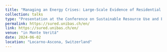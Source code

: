 ```yaml
---
title: "Managing an Energy Crises: Large-Scale Evidence of Residential Natural Gas Savings Through Financial Rewards"
collection: talks
type: "Presentation at the Conference on Sustainable Resource Use and Economic Dynamics (SURED) 2024"
permalink: https://sured.unibas.ch/en/
link: https://sured.unibas.ch/en/
venue: "in Monte Veritá"
date: 2024-06-02
location: "Locarno-Ascona, Switzerland"
---
```

